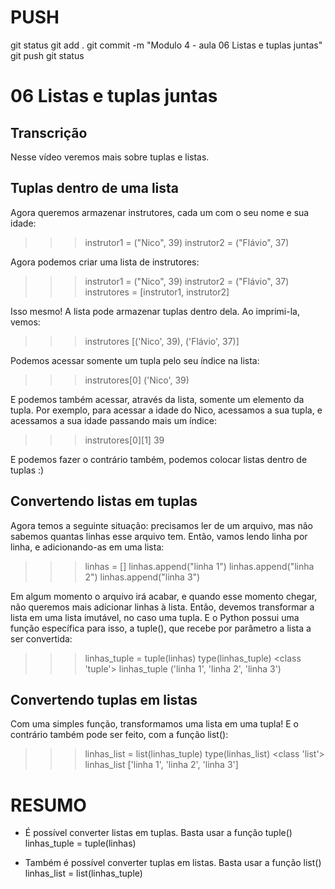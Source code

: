 
# ###################################################################################################################################################################
# ###################################################################################################################################################################
# PUSH

git status
git add .
git commit -m "Modulo 4 - aula 06 Listas e tuplas juntas"
git push
git status


# ###################################################################################################################################################################
# ###################################################################################################################################################################
# 06 Listas e tuplas juntas

## Transcrição

Nesse vídeo veremos mais sobre tuplas e listas.

## Tuplas dentro de uma lista

Agora queremos armazenar instrutores, cada um com o seu nome e sua idade:

>>> instrutor1 = ("Nico", 39)
>>> instrutor2 = ("Flávio", 37)

Agora podemos criar uma lista de instrutores:

>>> instrutor1 = ("Nico", 39)
>>> instrutor2 = ("Flávio", 37)
>>> instrutores = [instrutor1, instrutor2]

Isso mesmo! A lista pode armazenar tuplas dentro dela. Ao imprimi-la, vemos:

>>> instrutores
[('Nico', 39), ('Flávio', 37)]

Podemos acessar somente um tupla pelo seu índice na lista:

>>> instrutores[0]
('Nico', 39)

E podemos também acessar, através da lista, somente um elemento da tupla. Por exemplo, para acessar a idade do Nico, acessamos a sua tupla, e acessamos a sua idade passando mais um índice:

>>> instrutores[0][1]
39

E podemos fazer o contrário também, podemos colocar listas dentro de tuplas :)


## Convertendo listas em tuplas

Agora temos a seguinte situação: precisamos ler de um arquivo, mas não sabemos quantas linhas esse arquivo tem. Então, vamos lendo linha por linha, e adicionando-as em uma lista:

>>> linhas = []
>>> linhas.append("linha 1")
>>> linhas.append("linha 2")
>>> linhas.append("linha 3")

Em algum momento o arquivo irá acabar, e quando esse momento chegar, não queremos mais adicionar linhas à lista. Então, devemos transformar a lista em uma lista imutável, no caso uma tupla. E o Python possui uma função específica para isso, a tuple(), que recebe por parâmetro a lista a ser convertida:

>>> linhas_tuple = tuple(linhas)
>>> type(linhas_tuple)
<class 'tuple'>
>>> linhas_tuple
('linha 1', 'linha 2', 'linha 3')


## Convertendo tuplas em listas

Com uma simples função, transformamos uma lista em uma tupla! E o contrário também pode ser feito, com a função list():

>>> linhas_list = list(linhas_tuple)
>>> type(linhas_list)
<class 'list'>
>>> linhas_list
['linha 1', 'linha 2', 'linha 3']





# ###################################################################################################################################################################
# ###################################################################################################################################################################
# RESUMO

- É possível converter listas em tuplas. Basta usar a função tuple()
linhas_tuple = tuple(linhas)

- Também é possível converter tuplas em listas. Basta usar a função list()
linhas_list = list(linhas_tuple)